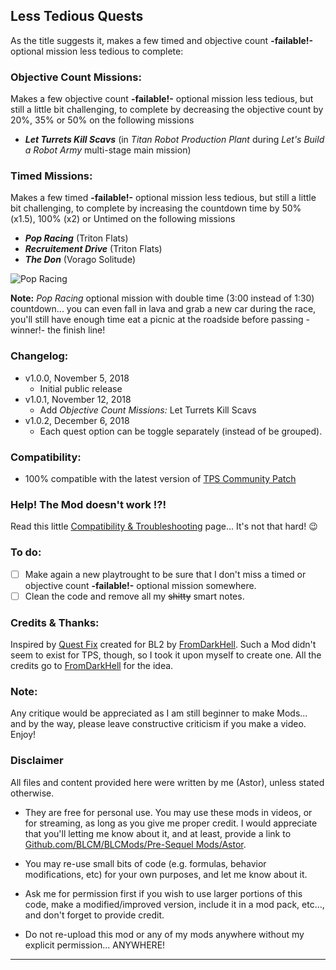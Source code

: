 ## Less Tedious Quests

As the title suggests it, makes a few timed and objective count __-failable!-__ optional mission less tedious to complete:

### Objective Count Missions:

Makes a few objective count __-failable!-__ optional mission less tedious, but still a little bit challenging, to complete by decreasing the objective count by 20%, 35% or 50% on the following missions

- __*Let Turrets Kill Scavs*__ (in *Titan Robot Production Plant* during *Let's Build a Robot Army* multi-stage main mission)

### Timed Missions:

Makes a few timed __-failable!-__ optional mission less tedious, but still a little bit challenging, to complete by increasing the countdown time by 50% (x1.5), 100% (x2) or Untimed on the following missions

- __*Pop Racing*__ (Triton Flats) 
- __*Recruitement Drive*__ (Triton Flats) 
- __*The Don*__ (Vorago Solitude) 

![Pop Racing](https://imgur.com/UxQuyBN.jpeg "Don't worry guys... even if my screen capture show French text, my mods are in English")

__Note:__ *Pop Racing* optional mission with double time (3:00 instead of 1:30) countdown... you can even fall in lava and grab a new car during the race, you'll still have enough time eat a picnic at the roadside before passing -winner!- the finish line!

### Changelog:
- v1.0.0, November 5, 2018
  - Initial public release
- v1.0.1, November 12, 2018
  - Add *Objective Count Missions:* Let Turrets Kill Scavs
- v1.0.2, December 6, 2018
  - Each quest option can be toggle separately (instead of be grouped). 

### Compatibility:

- 100% compatible with the latest version of [TPS Community Patch](https://github.com/BLCM/BLCMods/tree/master/Pre%20Sequel%20Mods/Community%20Patch)

### Help! The Mod doesn't work !?!

Read this little [Compatibility & Troubleshooting](https://github.com/BLCM/BLCMods/tree/master/Pre%20Sequel%20Mods/Astor/Compatibility%20%26%20Troubleshooting) page... It's not that hard!  :wink:

### To do:

- [ ] Make again a new playtrought to be sure that I don't miss a timed or objective count __-failable!-__ optional mission somewhere.
- [ ] Clean the code and remove all my ~~shitty~~ smart notes.

### Credits & Thanks:

Inspired by [Quest Fix](https://github.com/BLCM/BLCMods/blob/master/Borderlands%202%20mods/FromDarkHell/Quest%20Changes/QuestFix.txt) created for BL2 by [FromDarkHell](https://github.com/BLCM/BLCMods/tree/master/Borderlands%202%20mods/FromDarkHell). Such a Mod didn't seem to exist for TPS, though, so I took it upon myself to create one. All the credits go to [FromDarkHell](https://github.com/BLCM/BLCMods/tree/master/Borderlands%202%20mods/FromDarkHell) for the idea.
  
### Note: 

Any critique would be appreciated as I am still beginner to make Mods... and by the way, please leave constructive criticism if you make a video. 
Enjoy!

### Disclaimer

All files and content provided here were written by me (Astor), unless stated otherwise.

- They are free for personal use. You may use these mods in videos, or for streaming, as long as you give me proper credit. I would appreciate that you'll letting me know about it, and at least, provide a link to [Github.com/BLCM/BLCMods/Pre-Sequel Mods/Astor](https://github.com/BLCM/BLCMods/tree/master/Pre%20Sequel%20Mods/Astor).

- You may re-use small bits of code (e.g. formulas, behavior modifications, etc) for your own purposes, and let me know about it. 

- Ask me for permission first if you wish to use larger portions of this code, make a modified/improved version, include it in a mod pack, etc..., and don't forget to provide credit.

- Do not re-upload this mod or any of my mods anywhere without my explicit permission... ANYWHERE!

* * * * *



